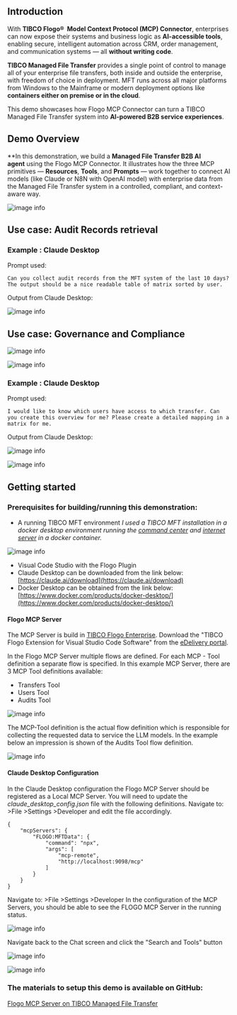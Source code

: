 
## Introduction

With **TIBCO Flogo®  Model Context Protocol (MCP) Connector**, enterprises can now expose their systems and business logic as **AI-accessible tools**, enabling secure, intelligent automation across CRM, order management, and communication systems — all **without writing code**.  

**TIBCO Managed File Transfer** provides a single point of control to manage all of your enterprise file transfers, both inside and outside the enterprise, with freedom of choice in deployment. MFT runs across all major platforms from Windows to the Mainframe or modern deployment options like **containers either on premise or in the cloud**.

This demo showcases how Flogo MCP Connector can turn a TIBCO Managed File Transfer system into **AI-powered B2B service experiences**.

## Demo Overview

 **In this demonstration, we build a **Managed File Transfer B2B AI agent** using the Flogo MCP Connector. It illustrates how the three MCP primitives — **Resources**, **Tools**, and **Prompts** — work together to connect AI models (like Claude or N8N with OpenAI model) with enterprise data from the Managed File Transfer system in a controlled, compliant, and context-aware way.


![image info](AI/images/FLOGO_MCP_MFT/MCP-Server-for-Flogo-Overview.png)


## Use case: Audit Records retrieval

### Example : Claude Desktop

Prompt used:
```
Can you collect audit records from the MFT system of the last 10 days? The output should be a nice readable table of matrix sorted by user.
```

Output from Claude Desktop:

![image info](AI/images/FLOGO_MCP_MFT/Claude_AuditResult.png)


## Use case: Governance and Compliance


![image info](AI/images/FLOGO_MCP_MFT/MFT_CC_Users.png)


![image info](AI/images/FLOGO_MCP_MFT/MFT_CC_transfers.png)


### Example : Claude Desktop

Prompt used:
```
I would like to know which users have access to which transfer. Can you create this overview for me? Please create a detailed mapping in a matrix for me.
```

Output from Claude Desktop:


![image info](AI/images/FLOGO_MCP_MFT/Claude_auditResult1.png)


![image info](AI/images/FLOGO_MCP_MFT/ExcelResult_Claude.png)


## Getting started

### Prerequisites for building/running this demonstration:
- A running TIBCO MFT environment 
*I used a TIBCO MFT installation in a docker desktop environment running the [command center](https://docs.tibco.com/products/tibco-managed-file-transfer-command-center-8-6-0) and [internet server](https://docs.tibco.com/products/tibco-managed-file-transfer-internet-server) in a docker container.*

![image info](AI/images/FLOGO_MCP_MFT/DockerDesktop.png)
- Visual Code Studio with the Flogo Plugin
- Claude Desktop can be downloaded from the link below:  
   [https://claude.ai/download](https://claude.ai/download)
- Docker Desktop can be obtained from the link below:  
   [https://www.docker.com/products/docker-desktop/](https://www.docker.com/products/docker-desktop/)

#### Flogo MCP Server

The MCP Server is build in [TIBCO Flogo Enterprise](https://docs.tibco.com/products/tibco-flogo-enterprise).  Download the "TIBCO Flogo Extension for Visual Studio Code Software" from the [eDelivery portal](https://www.tibco.com/downloads/11810/secure/download-11810).

In the Flogo MCP Server multiple flows are defined. For each MCP - Tool definition a separate flow is specified. In this example MCP Server, there are 3 MCP Tool definitions available:
- Transfers Tool
- Users Tool
- Audits Tool

![image info](AI/images/FLOGO_MCP_MFT/FLOGO_MCP1.png)

The MCP-Tool definition is the actual flow definition which is responsible for collecting the requested data to service the LLM models. In the example below an impression is shown of the Audits Tool flow definition. 

![image info](AI/images/FLOGO_MCP_MFT/FLOGO_MCP2.png)


#### Claude Desktop Configuration

In the Claude Desktop configuration the Flogo MCP Server should be registered as a Local MCP Server. You will need to update the *claude_desktop_config.json* file with the following definitions.
Navigate to: >File >Settings >Developer and edit the file accordingly.

```
{
    "mcpServers": {
        "FLOGO:MFTData": {
            "command": "npx",
            "args": [
                "mcp-remote",
                "http://localhost:9098/mcp"
            ]
        }
    }
}

```


Navigate to: >File >Settings >Developer
In the configuration of the MCP Servers, you should be able to see the FLOGO MCP Server in the running status.

![image info](AI/images/FLOGO_MCP_MFT/Claude_CFG3.png)


Navigate back to the Chat screen and click the "Search and Tools" button


![image info](AI/images/FLOGO_MCP_MFT/Claude_CFG1.png)


![image info](AI/images/FLOGO_MCP_MFT/Claude_CFG2.png)


### The materials to setup this demo is available on GitHub:  
[Flogo MCP Server on TIBCO Managed File Transfer](https://github.com/TIBCOSoftware/flogo-enterprise-hub/blob/master/demos/ai-powered-customer-service/README.md?utm_source=chatgpt.com)


